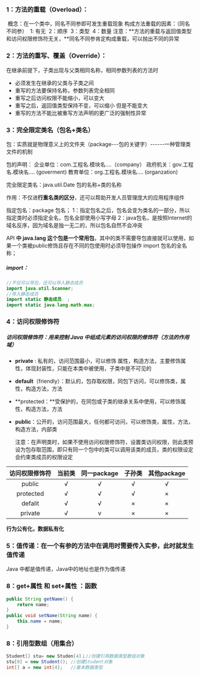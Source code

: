 ### 1：方法的重载（Overload）：

​	概念：在一个类中，同名不同参即可发生重载现象
​	构成方法重载的因素：（同名不同参）
​		1:  有无
​		2：顺序
​		3：类型
​		4：数量
注意：**方法的重载与返回值类型和访问权限修饰符无关，**同名不同参肯定构成重载，可以抛出不同的异常

### 2：方法的重写、覆盖（Override）：

在继承前提下，子类出现与父类相同名称，相同参数列表的方法时

- 必须发生在继承的父类与子类之间
- 重写的方法要保持名称，参数列表完全相同
- 重写之后访问权限不能缩小，可以变大
- 重写之后，返回值类型保持不变，可以缩小  但是不能变大
- 重写的方法不能比被重写方法声明的更广泛的强制性异常

### 3：完全限定类名（包名+类名）

包：实质就是物理意义上的文件夹（package---包的关键字）------一种管理类文件的机制

包的声明：
	企业单位：com.工程名.模块名....（company）
	政府机关：gov.工程名.模块名….   (goverment)
	教育单位：org.工程名.模块名….    (organzation)

完全限定类名：java.util.Date   包的名称+类的名称

作用：不仅进**行重名类的区分**，还可以帮助开发人员管理庞大的应用程序组件

指定包名：package  包名；
1：指定包名之后，包名会变为类名的一部分，所以指定类时必须指定全名，包名全部使用小写字母
2：java包名，是按照Internet的域名反序，因为域名是独一无二的，所以包名自然不会冲突


API **中 java.lang 这个包是一个常用包**，其中的类不需要导包直接就可以使用，如果一个类被public修饰且存在不同的包使用时必须导包操作
import 包名的全名称；

##### import：

```java
//不仅可以导包，还可以导入静态成员
import java.util.Scanner;
//导入静态成员
import static 静态成员  ;
import static java.lang.math.max;
```



### 4：访问权限修饰符

##### 访问权限修饰符：用来控制 Java 中组成元素的访问权限的修饰符（方法的作用域）

- **private** : 私有的，访问范围最小，可以修饰  属性，构造方法，主要修饰属性，体现封装性，只能在本类中被使用，子类中是不可见的

- **default**（friendly）：默认的，包存取权限，同包下访问，可以修饰类，属性，构造方法，方法

- **protected：**受保护的，在同包或子类的继承关系中使用，可以修饰属性，构造方法，方法

- **public**：公开的，访问范围最大，任何都可访问，可以修饰类，属性，方法，构造方法，内部类

  

  注意：在声明类时，如果不使用访问权限修饰符，设置类访问权限，则此类预设为包存取范围，即只有同一个包中的类可以调用该类的成员，类的权限设定会约束类成员的权限设定	

| 访问权限修饰符 | 当前类 | 同一package | 子孙类 | 其他package |
| :------------: | :----: | :---------: | :----: | :---------: |
|     public     |   √    |      √      |   √    |      √      |
|   protected    |   √    |      √      |   √    |      ×      |
|    defalit     |   √    |      √      |   ×    |      ×      |
|    private     |   √    |      v      |   ×    |      ×      |

**行为公有化，数据私有化**



### 5：值传递：在一个有参的方法中在调用时需要传入实参，此时就发生值传递

Java 中都是值传递，Java中的地址也是作为值传递



### 8：get+属性 和 set+属性 ：函数

```java
public String getName() {
	return name;
}
public void setName(String name) {
	this.name = name;
}
```



### 8：引用型数组（用集合）

```java
Student[] stu= new Studen[4]；//创建引用数据类型数组对象
stu[0] = new Student();	//创建Student对象
int[] a = new int[4];	//基本数据类型
```







